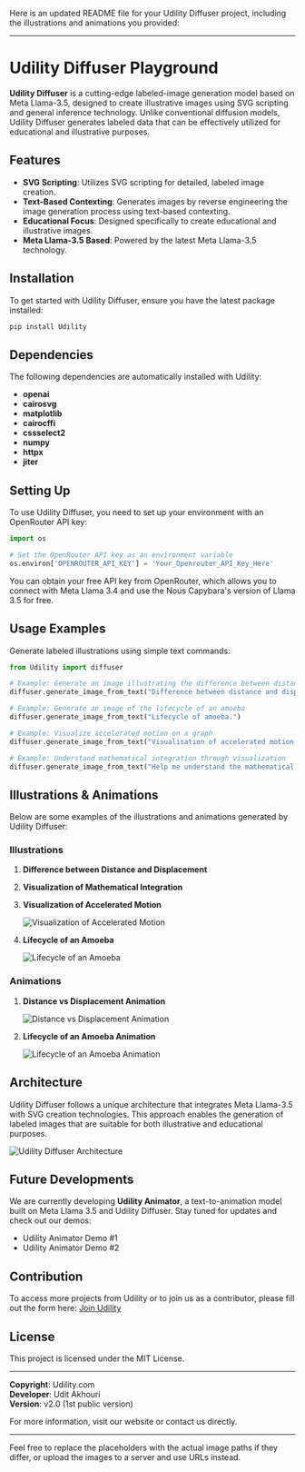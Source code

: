 Here is an updated README file for your Udility Diffuser project, including the illustrations and animations you provided:

---

# Udility Diffuser Playground

**Udility Diffuser** is a cutting-edge labeled-image generation model based on Meta Llama-3.5, designed to create illustrative images using SVG scripting and general inference technology. Unlike conventional diffusion models, Udility Diffuser generates labeled data that can be effectively utilized for educational and illustrative purposes.


## Features

- **SVG Scripting**: Utilizes SVG scripting for detailed, labeled image creation.
- **Text-Based Contexting**: Generates images by reverse engineering the image generation process using text-based contexting.
- **Educational Focus**: Designed specifically to create educational and illustrative images.
- **Meta Llama-3.5 Based**: Powered by the latest Meta Llama-3.5 technology.

## Installation

To get started with Udility Diffuser, ensure you have the latest package installed:

```bash
pip install Udility
```

## Dependencies

The following dependencies are automatically installed with Udility:

- **openai**
- **cairosvg**
- **matplotlib**
- **cairocffi**
- **cssselect2**
- **numpy**
- **httpx**
- **jiter**

## Setting Up

To use Udility Diffuser, you need to set up your environment with an OpenRouter API key:

```python
import os

# Set the OpenRouter API key as an environment variable
os.environ['OPENROUTER_API_KEY'] = 'Your_Openrouter_API_Key_Here'
```

You can obtain your free API key from OpenRouter, which allows you to connect with Meta Llama 3.4 and use the Nous Capybara's version of Llama 3.5 for free.

## Usage Examples

Generate labeled illustrations using simple text commands:

```python
from Udility import diffuser

# Example: Generate an image illustrating the difference between distance and displacement
diffuser.generate_image_from_text("Difference between distance and displacement.")

# Example: Generate an image of the lifecycle of an amoeba
diffuser.generate_image_from_text("Lifecycle of amoeba.")

# Example: Visualize accelerated motion on a graph
diffuser.generate_image_from_text("Visualisation of accelerated motion on a graph.")

# Example: Understand mathematical integration through visualization
diffuser.generate_image_from_text("Help me understand the mathematical integration using a visualisation.")
```

## Illustrations & Animations

Below are some examples of the illustrations and animations generated by Udility Diffuser:

### Illustrations

1. **Difference between Distance and Displacement**


2. **Visualization of Mathematical Integration**

   
3. **Visualization of Accelerated Motion**

   ![Visualization of Accelerated Motion](Unknown-2.png)

4. **Lifecycle of an Amoeba**

   ![Lifecycle of an Amoeba](image.png)

### Animations

1. **Distance vs Displacement Animation**

   ![Distance vs Displacement Animation](Udility%20demo1.gif)

2. **Lifecycle of an Amoeba Animation**

   ![Lifecycle of an Amoeba Animation](Udility%20Demo%202.gif)

## Architecture

Udility Diffuser follows a unique architecture that integrates Meta Llama-3.5 with SVG creation technologies. This approach enables the generation of labeled images that are suitable for both illustrative and educational purposes.

![Udility Diffuser Architecture](Udility%20Diffuser%20Architecture4.drawio.png)

## Future Developments

We are currently developing **Udility Animator**, a text-to-animation model built on Meta Llama 3.5 and Udility Diffuser. Stay tuned for updates and check out our demos:

- Udility Animator Demo #1
- Udility Animator Demo #2

## Contribution

To access more projects from Udility or to join us as a contributor, please fill out the form here: [Join Udility](#)

## License

This project is licensed under the MIT License.

---

**Copyright**: Udility.com  
**Developer**: Udit Akhouri  
**Version**: v2.0 (1st public version)  

For more information, visit our website or contact us directly.

---

Feel free to replace the placeholders with the actual image paths if they differ, or upload the images to a server and use URLs instead.
